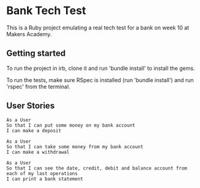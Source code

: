 # Bank Tech Test

This is a Ruby project emulating a real tech test for a bank on week 10 at Makers Academy.

## Getting started

To run the project in irb, clone it and run 'bundle install' to install the gems.

To run the tests, make sure RSpec is installed (run 'bundle install') and run 'rspec' from
the terminal.

## User Stories

```
As a User
So that I can put some money on my bank account
I can make a deposit
```

```
As a User
So that I can take some money from my bank account
I can make a withdrawal
```

```
As a User
So that I can see the date, credit, debit and balance account from each of my last operations
I can print a bank statement
```
